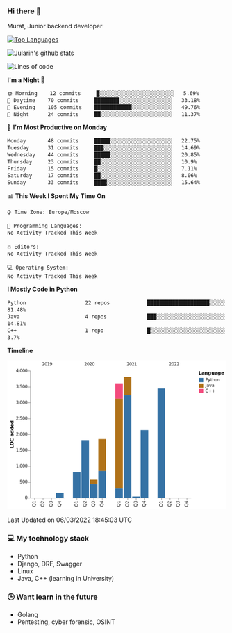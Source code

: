 ### Hi there 👋

Murat, Junior backend developer

[![Top Languages](https://github-readme-stats.vercel.app/api/top-langs/?username=Jularin&layout=compact)]()

![Jularin's github stats](https://github-readme-stats.vercel.app/api?username=Jularin&show_icons=true&include_all_commits=true&count_private=true)

<!--START_SECTION:waka-->
![Lines of code](https://img.shields.io/badge/From%20Hello%20World%20I%27ve%20Written-18%20Thousand%20lines%20of%20code-blue)

**I'm a Night 🦉** 

```text
🌞 Morning    12 commits     █░░░░░░░░░░░░░░░░░░░░░░░░   5.69% 
🌆 Daytime    70 commits     ████████░░░░░░░░░░░░░░░░░   33.18% 
🌃 Evening    105 commits    ████████████░░░░░░░░░░░░░   49.76% 
🌙 Night      24 commits     ██░░░░░░░░░░░░░░░░░░░░░░░   11.37%

```
📅 **I'm Most Productive on Monday** 

```text
Monday       48 commits     █████░░░░░░░░░░░░░░░░░░░░   22.75% 
Tuesday      31 commits     ███░░░░░░░░░░░░░░░░░░░░░░   14.69% 
Wednesday    44 commits     █████░░░░░░░░░░░░░░░░░░░░   20.85% 
Thursday     23 commits     ██░░░░░░░░░░░░░░░░░░░░░░░   10.9% 
Friday       15 commits     █░░░░░░░░░░░░░░░░░░░░░░░░   7.11% 
Saturday     17 commits     ██░░░░░░░░░░░░░░░░░░░░░░░   8.06% 
Sunday       33 commits     ████░░░░░░░░░░░░░░░░░░░░░   15.64%

```


📊 **This Week I Spent My Time On** 

```text
⌚︎ Time Zone: Europe/Moscow

💬 Programming Languages: 
No Activity Tracked This Week

🔥 Editors: 
No Activity Tracked This Week

💻 Operating System: 
No Activity Tracked This Week

```

**I Mostly Code in Python** 

```text
Python                   22 repos            ████████████████████░░░░░   81.48% 
Java                     4 repos             ███░░░░░░░░░░░░░░░░░░░░░░   14.81% 
C++                      1 repo              █░░░░░░░░░░░░░░░░░░░░░░░░   3.7%

```


**Timeline**

![Chart not found](https://raw.githubusercontent.com/Jularin/Jularin/main/charts/bar_graph.png) 


 Last Updated on 06/03/2022 18:45:03 UTC
<!--END_SECTION:waka-->

### 💻 My technology stack
 - Python
 - Django, DRF, Swagger
 - Linux 
 - Java, C++ (learning in University)

### 🕒 Want learn in the future
 - Golang
 - Pentesting, cyber forensic, OSINT
